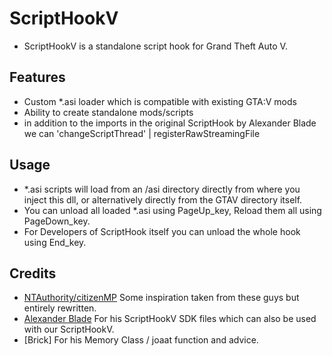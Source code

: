 # ScriptHookV
- ScriptHookV is a standalone script hook for Grand Theft Auto V.

## Features
- Custom *.asi loader which is compatible with existing GTA:V mods
- Ability to create standalone mods/scripts
- in addition to the imports in the original ScriptHook by Alexander Blade
  we can 'changeScriptThread' | registerRawStreamingFile

## Usage
- *.asi scripts will load from an /asi directory directly from where you inject this dll,
or alternatively directly from the GTAV directory itself.
- You can unload all loaded *.asi using PageUp_key, Reload them all using PageDown_key.
- For Developers of ScriptHook itself you can unload the whole hook using End_key.

## Credits
- [NTAuthority/citizenMP](http://tohjo.eu/citidev/citizenmp) Some inspiration taken from these guys but entirely rewritten.
- [Alexander Blade](http://www.dev-c.com/) For his ScriptHookV SDK files which can also be used with our ScriptHookV.
- [Brick] For his Memory Class / joaat function and advice.

